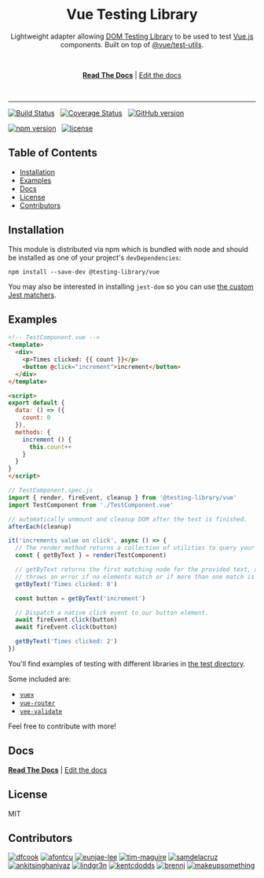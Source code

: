 <div align="center">
<h1>Vue Testing Library</h1>

<p>Lightweight adapter allowing <a href="https://github.com/testing-library/dom-testing-library/">DOM Testing Library</a> to be used to test <a href="https://github.com/vuejs/vue">Vue.js</a> components. Built on top of <a href="https://github.com/vuejs/vue-test-utils">@vue/test-utils</a>.</p>

<br />

[**Read The Docs**](https://testing-library.com/vue) |
[Edit the docs](https://github.com/testing-library/testing-library-docs)

<br />

</div>

<hr />

[![Build Status](https://travis-ci.org/testing-library/vue-testing-library.svg?branch=master)](https://travis-ci.org/testing-library/vue-testing-library)&nbsp;&nbsp;
[![Coverage Status](https://img.shields.io/codecov/c/github/testing-library/vue-testing-library.svg)](https://codecov.io/github/testing-library/vue-testing-library)&nbsp;&nbsp;
[![GitHub version](https://badge.fury.io/gh/testing-library%2Fvue-testing-library.svg)](https://badge.fury.io/gh/testing-library%2Fvue-testing-library)

[![npm version](https://badge.fury.io/js/vue-testing-library.svg)](https://badge.fury.io/js/vue-testing-library)&nbsp;&nbsp;
[![license](https://img.shields.io/github/license/testing-library/vue-testing-library.svg)](https://img.shields.io/github/license/testing-library/vue-testing-library)

<h2>Table of Contents</h2>

- [Installation](#installation)
- [Examples](#examples)
- [Docs](#docs)
- [License](#license)
- [Contributors](#contributors)

## Installation

This module is distributed via npm which is bundled with node and
should be installed as one of your project's `devDependencies`:

```
npm install --save-dev @testing-library/vue
```

You may also be interested in installing `jest-dom` so you can use
[the custom Jest matchers](https://github.com/gnapse/jest-dom#readme).

## Examples

```html
<!-- TestComponent.vue -->
<template>
  <div>
    <p>Times clicked: {{ count }}</p>
    <button @click="increment">increment</button>
  </div>
</template>

<script>
export default {
  data: () => ({
    count: 0
  }),
  methods: {
    increment () {
      this.count++
    }
  }
}
</script>
```

```js
// TestComponent.spec.js
import { render, fireEvent, cleanup } from '@testing-library/vue'
import TestComponent from './TestComponent.vue'

// automatically unmount and cleanup DOM after the test is finished.
afterEach(cleanup)

it('increments value on click', async () => {
  // The render method returns a collection of utilities to query your component.
  const { getByText } = render(TestComponent)

  // getByText returns the first matching node for the provided text, and
  // throws an error if no elements match or if more than one match is found.
  getByText('Times clicked: 0')

  const button = getByText('increment')

  // Dispatch a native click event to our button element.
  await fireEvent.click(button)
  await fireEvent.click(button)

  getByText('Times clicked: 2')
})
```

You'll find examples of testing with different libraries in
[the test directory](https://github.com/testing-library/vue-testing-library/tree/master/tests/__tests__).

Some included are:

* [`vuex`](https://github.com/testing-library/vue-testing-library/tree/master/tests/__tests__/vuex.js)
* [`vue-router`](https://github.com/testing-library/vue-testing-library/tree/master/tests/__tests__/vue-router.js)
* [`vee-validate`](https://github.com/testing-library/vue-testing-library/tree/master/tests/__tests__/validate-plugin.js)

Feel free to contribute with more!

## Docs

[**Read The Docs**](https://testing-library.com/vue) |
[Edit the docs](https://github.com/testing-library/testing-library-docs)

## License

MIT

## Contributors

[![dfcook](https://avatars0.githubusercontent.com/u/10348212?v=3&s=200)](https://github.com/dfcook)
[![afontcu](https://avatars3.githubusercontent.com/u/9197791?s=200&v=3)](https://github.com/afontcu)
[![eunjae-lee](https://avatars0.githubusercontent.com/u/499898?v=3&s=200)](https://github.com/eunjae-lee)
[![tim-maguire](https://avatars0.githubusercontent.com/u/29452317?v=3&s=200)](https://github.com/tim-maguire)
[![samdelacruz](https://avatars0.githubusercontent.com/u/2040007?v=3&s=200)](https://github.com/samdelacruz)
[![ankitsinghaniyaz](https://avatars0.githubusercontent.com/u/11331989?v=3&s=200)](https://github.com/ankitsinghaniyaz)
[![lindgr3n](https://avatars0.githubusercontent.com/u/24882614?v=3&s=200)](https://github.com/lindgr3n)
[![kentcdodds](https://avatars0.githubusercontent.com/u/1500684?v=3&s=200)](https://github.com/kentcdodds)
[![brennj](https://avatars2.githubusercontent.com/u/29227924?v=3&s=200)](https://github.com/brennj)
[![makeupsomething](https://avatars2.githubusercontent.com/u/7676733?v=3&s=200)](https://github.com/makeupsomething)
